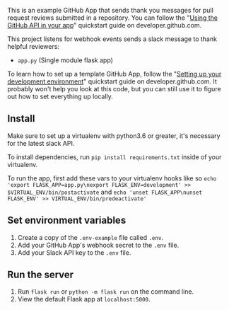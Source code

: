 This is an example GitHub App that sends thank you messages for pull request reviews submitted in a repository. You can follow the "[Using the GitHub API in your app](https://developer.github.com/apps/quickstart-guides/using-the-github-api-in-your-app/)" quickstart guide on developer.github.com.

This project listens for webhook events sends a slack message to thank helpful reviewers:
* `app.py` (Single module flask app)

To learn how to set up a template GitHub App, follow the "[Setting up your development environment](https://developer.github.com/apps/quickstart-guides/setting-up-your-development-environment/)" quickstart guide on developer.github.com.
It probably won't help you look at this code, but you can still use it to figure out how to set everything up locally.

## Install

Make sure to set up a virtualenv with python3.6 or greater, it's necessary for the latest slack API.

To install dependencies, run `pip install requirements.txt` inside of your virtualenv.

To run the app, first add these vars to your virtualenv hooks like so `echo 'export FLASK_APP=app.py\nexport FLASK_ENV=development' >> $VIRTUAL_ENV/bin/postactivate` and `echo 'unset FLASK_APP\nunset FLASK_ENV' >> VIRTUAL_ENV/bin/predeactivate'`

## Set environment variables

1. Create a copy of the `.env-example` file called `.env`.
2. Add your GitHub App's webhook secret to the `.env` file.
3. Add your Slack API key to the `.env` file.

## Run the server

1. Run `flask run` or `python -m flask run` on the command line.
1. View the default Flask app at `localhost:5000`.
